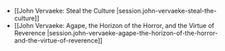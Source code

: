 
- [[John Vervaeke:  Steal the Culture |session.john-vervaeke-steal-the-culture]]
- [[John Vervaeke:  Agape, the Horizon of the Horror, and the Virtue of Reverence |session.john-vervaeke-agape-the-horizon-of-the-horror-and-the-virtue-of-reverence]]
